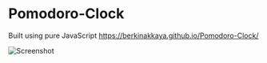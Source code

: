 # Pomodoro-Clock

Built using pure JavaScript
https://berkinakkaya.github.io/Pomodoro-Clock/

![Screenshot](https://berkinakkaya.github.io/Pomodoro-Clock/img/Screenshot.jpg)
